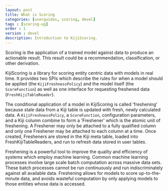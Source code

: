 ```yaml
---
layout: post
title: What is Scoring
categories: [userguides, scoring, devel]
tags : [scoring-ug]
order : 1
version : devel
description: Introduction to KijiScoring.
---
```


Scoring is the application of a trained model against data to produce an actionable result. This result could be a recommendation, classification, or other derivation.

KijiScoring is a library for scoring entity centric data with models in real time. It provides two SPIs which describe the rules for when a model should be applied (the `KijiFreshnessPolicy`) and the model itself (the `ScoreFunction`) as well as one interface for requesting freshened data (`FreshKijiTableReader`).

The conditional application of a model in KijiScoring is called 'freshening' because stale data from a Kiji table is updated with fresh, newly calculated data. A `KijiFreshnessPolicy`, a `ScoreFunction`, configuration parameters, and a Kiji column combine to form a 'Freshener' which is the atomic unit of freshening. A Freshener may only be attached to a fully qualified column and only one Freshener may be attached to each column at a time. Once created, Fresheners are stored in the Kiji meta table, loaded into FreshKijiTableReaders, and run to refresh data stored in user tables.

Freshening is a powerful tool to improve the quality and efficiency of systems which employ machine learning. Common machine learning processes involve large scale batch computation across massive data sets. These batch processes cannot be run continuously and run indiscriminately against all available data. Freshening allows for models to score up-to-the-minute data, and avoids wasteful computation by only applying models to those entities whose data is accessed.
